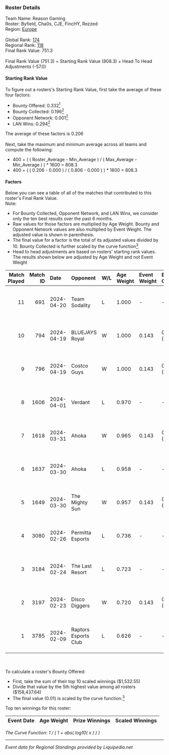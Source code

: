 ### Roster Details<br />
Team Name: Reason Gaming<br />
Roster: Byfield, Cha0s, CJE, FincHY, Rezzed<br />
Region: [Europe]( ../standings_europe.md)<br />
<br />
Global Rank: [174](../standings_global.md)<br />
Regional Rank: [118]( ../standings_europe.md)<br />
Final Rank Value:  751.3<br />
<br />
Final Rank Value (751.3) = Starting Rank Value (808.3) + Head To Head Adjustments (-57.0)<br />

#### Starting Rank Value<br />
To figure out a rosters's Starting Rank Value, first take the average of these four factors:<br />
- Bounty Offered: 0.332[<sup>1</sup>](#table2)
- Bounty Collected: 0.196[<sup>2</sup>](#table1)
- Opponent Network: 0.001[<sup>2</sup>](#table1)
- LAN Wins: 0.294[<sup>2</sup>](#table1)

The average of these factors is 0.206<br />
<br />
Next, take the maximum and minimum average across all teams and compute the following:<br />
- 400 + ( ( Roster_Average - Min_Average ) / ( Max_Average - Min_Average ) ) * 1600 = 808.3
- 400 + ( ( 0.206 - 0.000 ) / ( 0.806 - 0.000 ) ) * 1600 = 808.3


#### Factors<br />
Below you can see a table of all of the matches that contributed to this roster's Final Rank Value.<br />
Note:<br />

- For Bounty Collected, Opponent Network, and LAN Wins, we consider only the ten best results over the past 6 months.
- Raw values for those factors are multiplied by Age Weight. Bounty and Opponent Network values are also multiplied by Event Weight. The adjusted value is shown in parenthesis.
- The final value for a factor is the total of its adjusted values divided by 10. Bounty Collected is further scaled by the curve function[<sup>3</sup>](#curveFunction)
- Head to head adjustments are based on rosters' starting rank values. The results shown below are adjusted by Age Weight and not Event Weight
<span id="table1"></span><br />


| Match Played | Match ID | Date       | Opponent             | W/L | Age Weight | Event Weight | Bounty Collected | Opponent Network | LAN Wins  | H2H Adj. | Roster                              |
| -: | -: | :- | :- | :- | :- | :- | :- | :- | :- | -: | :- |
|           11 |      691 | 2024-04-20 | Team Sodality        | L   | 1.000      | -            | -                | -                | -         |   -25.42 | Byfield, Cha0s, CJE, FincHY, Rezzed |
|           10 |      794 | 2024-04-19 | BLUEJAYS Royal       | W   | 1.000      | 0.143        | 0.000 (0.000)    | 0.000 (0.000)    | 0 (0.000) |     3.22 | Byfield, Cha0s, CJE, FincHY, Rezzed |
|            9 |      796 | 2024-04-19 | Costco Guys          | W   | 1.000      | 0.143        | 0.000 (0.000)    | 0.000 (0.000)    | 0 (0.000) |     3.43 | Byfield, Cha0s, CJE, FincHY, Rezzed |
|            8 |     1606 | 2024-04-01 | Verdant              | L   | 0.970      | -            | -                | -                | -         |    -8.93 | Byfield, Cha0s, CJE, FincHY, Rezzed |
|            7 |     1618 | 2024-03-31 | Ahoka                | W   | 0.965      | 0.143        | 0.006 (0.001)    | 0.067 (0.009)    | 1 (0.965) |    14.93 | Byfield, Cha0s, CJE, FincHY, Rezzed |
|            6 |     1637 | 2024-03-30 | Ahoka                | L   | 0.958      | -            | -                | -                | -         |   -15.01 | Byfield, Cha0s, CJE, FincHY, Rezzed |
|            5 |     1649 | 2024-03-30 | The Mighty Sun       | W   | 0.957      | 0.143        | 0.000 (0.000)    | 0.000 (0.000)    | 1 (0.957) |     3.22 | Byfield, Cha0s, CJE, FincHY, Rezzed |
|            4 |     3080 | 2024-02-26 | Permitta Esports     | L   | 0.736      | -            | -                | -                | -         |    -5.02 | Byfield, Cha0s, CJE, FincHY, Rezzed |
|            3 |     3184 | 2024-02-24 | The Last Resort      | L   | 0.723      | -            | -                | -                | -         |   -14.13 | Byfield, Cha0s, CJE, FincHY, Rezzed |
|            2 |     3197 | 2024-02-23 | Disco Diggers        | W   | 0.720      | 0.143        | 0.000 (0.000)    | 0.000 (0.000)    | 1 (0.720) |     2.24 | Byfield, Cha0s, CJE, FincHY, Rezzed |
|            1 |     3785 | 2024-02-09 | Raptors Esports Club | L   | 0.626      | -            | -                | -                | -         |   -15.57 | Byfield, Cha0s, CJE, FincHY, RezzeD |

<br />
<span id="table2"></span><br />
To calculate a roster's Bounty Offered:<br />

- First, take the sum of their top 10 scaled winnings ($1,532.55)
- Divide that value by the 5th highest value among all rosters ($158,437.64)
- The final value (0.01) is scaled by the curve function.[<sup>3</sup>](#curveFunction)

Top ten winnings for this roster:<br />

| Event Date | Age Weight | Prize Winnings | Scaled Winnings |
| :- | -: | :- | :- |


<span id="curveFunction"></span>_The Curve Function: 1 / ( 1 + abs( log10( x ) ) )_<br />

---
_Event data for Regional Standings provided by Liquipedia.net_<br />
